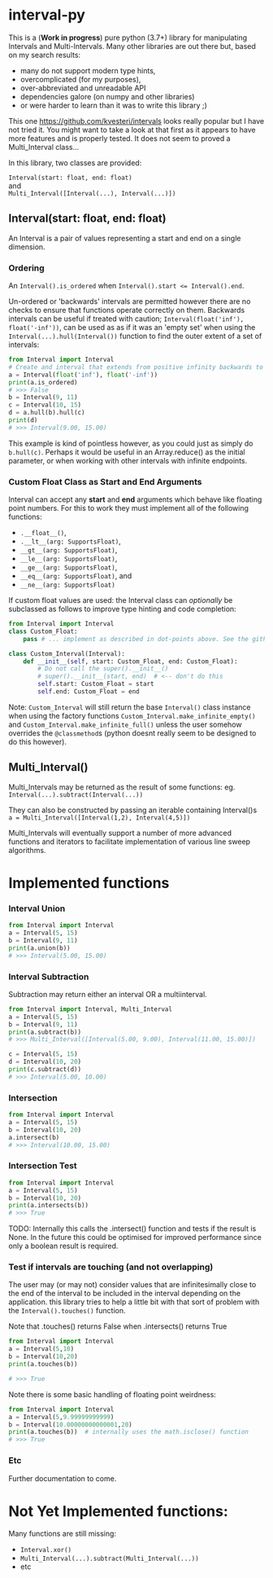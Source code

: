 # interval-py

This is a (**Work in progress**) pure python (3.7+) library for manipulating Intervals and Multi-Intervals.
Many other libraries are out there but, based on my search results:
 - many do not support modern type hints,
 - overcomplicated (for my purposes),
 - over-abbreviated and unreadable API
 - dependencies galore (on numpy and other libraries)
 - or were harder to learn than it was to write this library ;)

This one  https://github.com/kvesteri/intervals looks really popular but I have not tried it. You might want to take a look at that first as it appears to have more features and is properly tested.
It does not seem to proved a Multi_Interval class...


In this library, two classes are provided:

`Interval(start: float, end: float)` <br>
and <br>
`Multi_Interval([Interval(...), Interval(...)])`


## Interval(start: float, end: float)

An Interval is a pair of values representing a start and end on a single dimension.

### Ordering
An `Interval().is_ordered` when `Interval().start <= Interval().end`.

Un-ordered or 'backwards' intervals are permitted however there are no checks to ensure that functions operate correctly on them.
Backwards intervals can be useful if treated with caution; 
`Interval(float('inf'), float('-inf'))`, can be used as as if it was an 'empty set' when using the `Interval(...).hull(Interval())` function to find the outer extent of a set of intervals:
```python
from Interval import Interval
# Create and interval that extends from positive infinity backwards to negative infinity
a = Interval(float('inf'), float('-inf'))
print(a.is_ordered)
# >>> False
b = Interval(9, 11)
c = Interval(10, 15)
d = a.hull(b).hull(c)
print(d)
# >>> Interval(9.00, 15.00)
```
This example is kind of pointless however, as you could just as simply do `b.hull(c)`. Perhaps it would be useful in an Array.reduce() as the initial parameter, or when working with other intervals with infinite endpoints.

### Custom Float Class as Start and End Arguments
Interval can accept any **start** and **end** arguments which behave like floating point numbers.
For this to work they must implement all of the following functions:
 -  `.__float__()`,
 - `.__lt__(arg: SupportsFloat)`,
 - `__gt__(arg: SupportsFloat)`,
 - `__le__(arg: SupportsFloat)`,
 - `__ge__(arg: SupportsFloat)`,
 - `__eq__(arg: SupportsFloat)`, and
 - `__ne__(arg: SupportsFloat)`

If custom float values are used: the Interval class can *_optionally_* be subclassed as follows to improve type hinting and code completion: 
```python
from Interval import Interval
class Custom_Float:
    pass # ... implement as described in dot-points above. See the github wiki for practical example

class Custom_Interval(Interval):
    def __init__(self, start: Custom_Float, end: Custom_Float):
        # Do not call the super().__init__()
        # super().__init__(start, end)  # <-- don't do this
        self.start: Custom_Float = start
        self.end: Custom_Float = end
```

Note: `Custom_Interval` will still return the base `Interval()` class instance when using the factory functions `Custom_Interval.make_infinite_empty()` and `Custom_Interval.make_infinite_full()` unless the user somehow overrides the `@classmethod`s (python doesnt really seem to be designed to do this however).

## Multi_Interval()

Multi_Intervals may be returned as the result of some functions: eg.<br>
`Interval(...).subtract(Interval(...))`

They can also be constructed by passing an iterable containing Interval()s<br>
`a = Multi_Interval([Interval(1,2), Interval(4,5)])`

Multi_Intervals will eventually support a number of more advanced functions and iterators to facilitate implementation of various line sweep algorithms.  

# Implemented functions


### Interval Union
```python
from Interval import Interval
a = Interval(5, 15)
b = Interval(9, 11)
print(a.union(b))
# >>> Interval(5.00, 15.00)
```

### Interval Subtraction
Subtraction may return either an interval OR a multiinterval.
```python
from Interval import Interval, Multi_Interval
a = Interval(5, 15)
b = Interval(9, 11)
print(a.subtract(b))
# >>> Multi_Interval([Interval(5.00, 9.00), Interval(11.00, 15.00)])

c = Interval(5, 15)
d = Interval(10, 20)
print(c.subtract(d))
# >>> Interval(5.00, 10.00)
```

### Intersection
```python
from Interval import Interval
a = Interval(5, 15)
b = Interval(10, 20)
a.intersect(b)
# >>> Interval(10.00, 15.00)
```

### Intersection Test
```python
from Interval import Interval
a = Interval(5, 15)
b = Interval(10, 20)
print(a.intersects(b))
# >>> True
```
TODO: Internally this calls the .intersect() function and tests if the result is None.
In the future this could be optimised for improved performance since only a boolean result is required.

### Test if intervals are touching (and not overlapping)
The user may (or may not) consider values that are infinitesimally close to the end
of the interval to be included in the interval depending on the application.
this library tries to help a little bit with that sort of problem with the `Interval().touches()` function.

Note that .touches() returns False when .intersects() returns True
```python
from Interval import Interval
a = Interval(5,10)
b = Interval(10,20)
print(a.touches(b))

# >>> True
```
Note there is some basic handling of floating point weirdness:
```python
from Interval import Interval
a = Interval(5,9.99999999999)
b = Interval(10.00000000000001,20)
print(a.touches(b))  # internally uses the math.isclose() function
# >>> True
```

### Etc
Further documentation to come.

# Not Yet Implemented functions:
Many functions are still missing:
 - `Interval.xor()`
 - `Multi_Interval(...).subtract(Multi_Interval(...))`
 - etc
 
 
